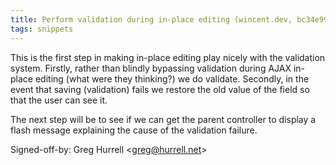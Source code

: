 ```yaml
---
title: Perform validation during in-place editing (wincent.dev, bc34e99)
tags: snippets
---
```


This is the first step in making in-place editing play nicely with the validation system. Firstly, rather than blindly bypassing validation during AJAX in-place editing (what were they thinking?) we do validate. Secondly, in the event that saving (validation) fails we restore the old value of the field so that the user can see it.

The next step will be to see if we can get the parent controller to display a flash message explaining the cause of the validation failure.

Signed-off-by: Greg Hurrell &lt;greg@hurrell.net&gt;

